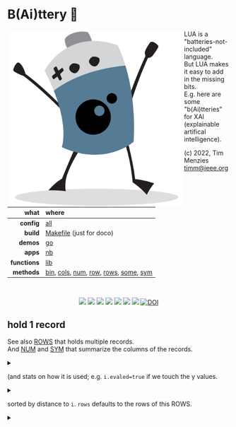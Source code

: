 # B(Ai)ttery :high_brightness:

<img align=left width=400 src="bat2.png">

LUA is a "batteries-not-included" language.   
But LUA makes it easy to add in the  missing bits.   
E.g. here are some "b(Ai)tteries" for XAI (explainable artifical intelligence).   

(c) 2022, Tim Menzies <timm@ieee.org>

|what          | where |
|-------------:|:------|
|**config**    | [all](all.md)   |
|**build**     | [Makefile](https://github.com/timm/shortr/blob/master/etc/src/Makefile) (just for doco)  | 
|**demos**     | [go](go.md)  |
|**apps**      | [nb](nb.md)  |
|**functions** | [lib](lib.md) |  
|**methods**   | [bin](bin.md), [cols](cols.md), [num](num.md), [row](row.md), [rows](rows.md), [some](some.md), [sym](sym.md) |

<br clear=all>
<p align=center>
<a href=".."><img src="https://img.shields.io/badge/Lua-%232C2D72.svg?logo=lua&logoColor=white"></a>
<a href=".."><img src="https://img.shields.io/badge/Linux-FCC624?logo=linux&logoColor=black"></a>
<a href=".."><img src="https://img.shields.io/badge/mac%20os-000000?logo=apple&logoColor=white"></a>
<a href=".."><img src="https://img.shields.io/badge/VIM-%2311AB00.svg?logo=vim&logoColor=white"></a>
<a href=".."><img src="https://img.shields.io/badge/checked--by-syntastic-yellow?logo=Checkmarx&logoColor=white"></a>
<a href="https://github.com/timm/shortr/actions/workflows/tests.yml"><img src="https://github.com/timm/shortr/actions/workflows/tests.yml/badge.svg"></a>
<a href="https://opensource.org/licenses/BSD-2-Clause"><img  src="https://img.shields.io/badge/License-BSD%202--Clause-orange.svg?logo=opensourceinitiative&logoColor=white"></a>
<a href="https://zenodo.org/badge/latestdoi/206205826"> <img  src="https://zenodo.org/badge/206205826.svg" alt="DOI"></a> 
</p>


## hold 1 record
See also [ROWS](rows.html) that holds multiple records.  
And [NUM](num.html) and [SYM](sym.html) that summarize the 
columns of the records.


<details><summary></summary>

```lua
local all = require"all"
local big,chat,lt,map  = all.big, all.chat, all.lt, all.map
local obj,rnds,sort    = all.obj, all.rnds, all.sort

--> ROW(of:ROWS, cells:tab) :ROW -> Place to store one record
```

</details>


(and stats on how it is used; e.g. `i.evaled=true` if we touch the y values.


<details><summary></summary>

```lua
local ROW = obj("ROW", function(i,eden,cells) 
  i._eden,i.cells,i.evaled = eden,cells,false end)

--> i:ROW - j:ROW -> return distance between `i` and `j`
function ROW.__sub(i,j) 
  local d, cols = 0, i._eden.cols.x
  for _,col in pairs(cols) do
    local inc = col:dist(i.cells[col.at], j.cells[col.at]) 
    d         = d + inc^the.p end
  return (d / #cols) ^ (1/the.p) end

--> around(i:ROW, rows:?[ROW]):tab ->  return rows in this table
```

</details>


sorted by distance to `i`. `rows` defaults to the rows of this ROWS.


<details><summary></summary>

```lua
function ROW.around(i, rows)
  local function rowGap(j) return {row=j, gap=i - j} end
  return sort(map(rows or i._eden.rows, rowGap), lt"gap") end

--> better(i:ROW, j:ROW):boolean -> should `i` proceed before `j`?
function ROW.__lt(i,j)
  i.evaled, j.evaled = true, true
  local s1, s2, ys = 0, 0, i._eden.cols.y
  for _,col in pairs(ys) do
    local x,y =  i.cells[col.at], j.cells[col.at]
    x,y = col:norm(x), col:norm(y)
    s1  = s1 - 2.7183^(col.w * (x-y)/#ys)
    s2  = s2 - 2.7183^(col.w * (y-x)/#ys) end
  return s1/#ys < s2/#ys  end

--> far(i:ROW,rows:?[ROW]):ROW -> find something `far` away.
function ROW.far(i,rows) return per(Row.around(i,rows), the.Far).row end

--> klass(i:ROW):any -> Return the class value of this record.
function ROW.klass(i) return i.cells[i._eden.cols.klass.at] end

return ROW
```

</details>



